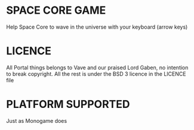 SPACE CORE GAME
=================

Help Space Core to wave in the universe with your
keyboard (arrow keys)

LICENCE
=======
All Portal things belongs to Vave and our praised Lord Gaben, no intention to break copyright.
All the rest is under the BSD 3 licence in the LICENCE file

PLATFORM SUPPORTED
===================

Just as Monogame does